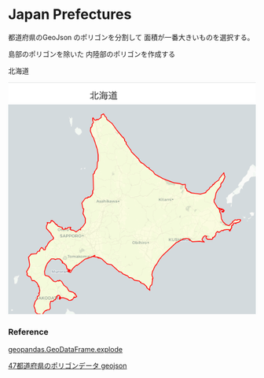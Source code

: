 Japan Prefectures
===============

都道府県のGeoJson のポリゴンを分割して
面積が一番大きいものを選択する。

島部のポリゴンを除いた
内陸部のポリゴンを作成する


北海道

![hokkaido](https://github.com/ohwada/World_Countries/blob/main/geoPandas/polygon_largest/japan_prefectures/screenshots/hokkaodo.png)

### Reference 

[geopandas.GeoDataFrame.explode](https://geopandas.org/en/stable/docs/reference/api/geopandas.GeoDataFrame.explode.html)

[47都道府県のポリゴンデータ geojson](https://japonyol.net/editor/article/47-prefectures-geojson.html)

